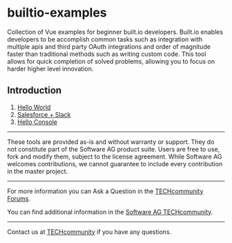 # builtio-examples

Collection of Vue examples for beginner built.io developers. Built.io enables developers to be accomplish common tasks such as integration with multiple apis and third party OAuth integrations and order of magnitude faster than traditional methods such as writing custom code. This tool allows for quick completion of solved problems, allowing you to focus on harder higher level innovation.   

## Introduction

1. [Hello World](https://github.com/SoftwareAG/builtio-examples/tree/master/hellowebhook)
2. [Salesforce + Slack](https://github.com/SoftwareAG/builtio-examples/tree/master/salesforceslack)
3. [Hello Console](https://github.com/SoftwareAG/builtio-examples/tree/master/helloconsole)
______________________
These tools are provided as-is and without warranty or support. They do not constitute part of the Software AG product suite. Users are free to use, fork and modify them, subject to the license agreement. While Software AG welcomes contributions, we cannot guarantee to include every contribution in the master project.	
_______________________
For more information you can Ask a Question in the [TECHcommunity Forums](http://tech.forums.softwareag.com).

You can find additional information in the [Software AG TECHcommunity](http://techcommunity.softwareag.com).
_____________________
Contact us at [TECHcommunity](mailto:technologycommunity@softwareag.com?subject=Github/SoftwareAG) if you have any questions.

